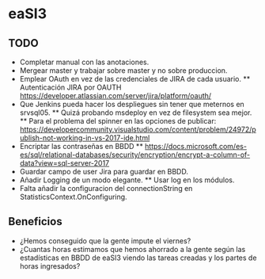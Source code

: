 # eaSI3

## TODO
* Completar manual con las anotaciones.
* Mergear master y trabajar sobre master y no sobre produccion.
* Emplear OAuth en vez de las credenciales de JIRA de cada usuario.
** Autenticación JIRA por OAUTH https://developer.atlassian.com/server/jira/platform/oauth/
* Que Jenkins pueda hacer los despliegues sin tener que meternos en srvsql05.
** Quizá probando msdeploy en vez de filesystem sea mejor.
** Para el problema del spinner en las opciones de publicar: https://developercommunity.visualstudio.com/content/problem/24972/publish-not-working-in-vs-2017-ide.html
* Encriptar las contraseñas en BBDD
** https://docs.microsoft.com/es-es/sql/relational-databases/security/encryption/encrypt-a-column-of-data?view=sql-server-2017
* Guardar campo de user Jira para guardar en BBDD.
* Añadir Logging de un modo elegante.
** Usar log en los módulos.
* Falta añadir la configuracion del connectionString en StatisticsContext.OnConfiguring.

## Beneficios
* ¿Hemos conseguido que la gente impute el viernes?
* ¿Cuantas horas estimamos que hemos ahorrado a la gente según las estadísticas en BBDD de eaSI3 viendo las tareas creadas y los partes de horas ingresados?